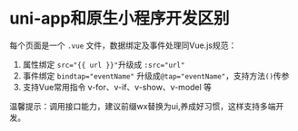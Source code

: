 # uni-app和原生小程序开发区别


每个页面是一个 `.vue` 文件，数据绑定及事件处理同Vue.js规范：

1. 属性绑定
   `src="{{ url }}"`升级成 `:src="url"`
2. 事件绑定
   `bindtap="eventName"` 升级成`@tap="eventName"`，支持方法`()`传参
3. 支持Vue常用指令 v-for、v-if、v-show、v-model 等

温馨提示：调用接口能力，建议前缀wx替换为ui,养成好习惯，这样支持多端开发。